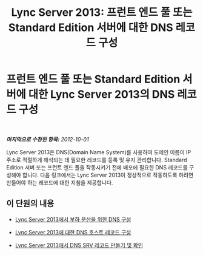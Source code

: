 ﻿---
title: 'Lync Server 2013: 프런트 엔드 풀 또는 Standard Edition 서버에 대한 DNS 레코드 구성'
TOCTitle: 프런트 엔드 풀 또는 Standard Edition 서버에 대한 DNS 레코드 구성
ms:assetid: 02871f2f-6c99-49e6-b441-cd21b16d38ee
ms:mtpsurl: https://technet.microsoft.com/ko-kr/library/Gg398079(v=OCS.15)
ms:contentKeyID: 49302627
ms.date: 08/10/2015
mtps_version: v=OCS.15
ms.translationtype: HT
---

# 프런트 엔드 풀 또는 Standard Edition 서버에 대한 Lync Server 2013의 DNS 레코드 구성

 

_**마지막으로 수정된 항목:** 2012-10-01_

Lync Server 2013은 DNS(Domain Name System)를 사용하여 도메인 이름이 IP 주소로 적절하게 해석되는 데 필요한 레코드를 등록 및 유지 관리합니다. Standard Edition 서버 또는 프런트 엔드 풀을 작동시키기 전에 배포에 필요한 DNS 레코드를 구성해야 합니다. 다음 링크에서는 Lync Server 2013이 정상적으로 작동하도록 하려면 만들어야 하는 레코드에 대한 지침을 제공합니다.

## 이 단원의 내용

  - [Lync Server 2013에서 부하 분산을 위한 DNS 구성](lync-server-2013-configure-dns-for-load-balancing.md)

  - [Lync Server 2013에 대한 DNS 호스트 레코드 구성](lync-server-2013-configure-dns-host-records.md)

  - [Lync Server 2013에서 DNS SRV 레코드 만들기 및 확인](lync-server-2013-create-and-verify-dns-srv-records.md)

